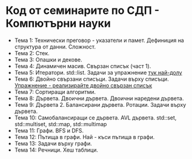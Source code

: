 # Код от семинаритe по СДП - Компютърни науки
* Тема 1: Технически преговор - указатели и памет. Дефиниция на структура от данни. Сложност.
* Тема 2: Стек.
* Тема 3: Опашки и декове.
* Тема 4: Динамичен масив. Свързан списък (част 1).
* Тема 5: Итератори. std::list. Задачи за упражнение [тук най-долу](Seminar05/README.md)
* Тема 6: Двойно свързани списъци. Задачи върху списъци. [Упражнение - реализирайте двойно свързан списък](Seminar06/DLLSkeleton.cpp)
* Тема 7: Сортиращи алгоритми.
* Тема 8: Дървета. Двоични дървета. Двоични наредени дървета.
* Тема 9: Дървета 2. Балансирани дървета. Ротации. Задачи върху дървета.
* Тема 10: Самобалансиращи се дървета. AVL дървета. std::set, std::multiset, std::map, std::multimap
* Тема 11: Графи. BFS и DFS.
* Тема 12: Пътища в графи. Най - къси пътища в графи.
* Тема 13: Задачи върху графи.
* Тема 14: Речници. Хеш таблици.